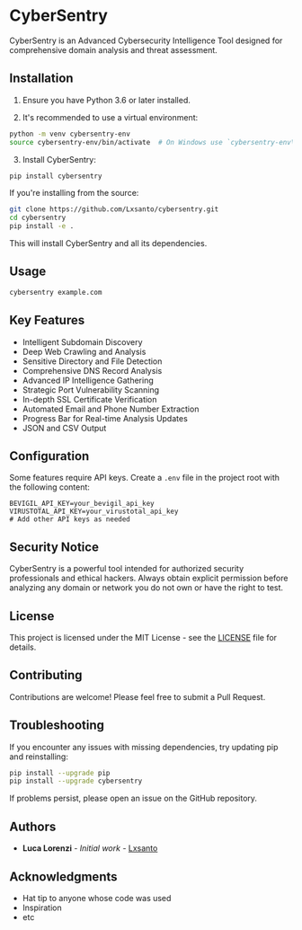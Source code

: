 # CyberSentry

CyberSentry is an Advanced Cybersecurity Intelligence Tool designed for comprehensive domain analysis and threat assessment.

## Installation

1. Ensure you have Python 3.6 or later installed.

2. It's recommended to use a virtual environment:

```bash
python -m venv cybersentry-env
source cybersentry-env/bin/activate  # On Windows use `cybersentry-env\Scripts\activate`
```

3. Install CyberSentry:

```bash
pip install cybersentry
```

If you're installing from the source:

```bash
git clone https://github.com/Lxsanto/cybersentry.git
cd cybersentry
pip install -e .
```

This will install CyberSentry and all its dependencies.

## Usage

```bash
cybersentry example.com
```

## Key Features

- Intelligent Subdomain Discovery
- Deep Web Crawling and Analysis
- Sensitive Directory and File Detection
- Comprehensive DNS Record Analysis
- Advanced IP Intelligence Gathering
- Strategic Port Vulnerability Scanning
- In-depth SSL Certificate Verification
- Automated Email and Phone Number Extraction
- Progress Bar for Real-time Analysis Updates
- JSON and CSV Output

## Configuration

Some features require API keys. Create a `.env` file in the project root with the following content:

```
BEVIGIL_API_KEY=your_bevigil_api_key
VIRUSTOTAL_API_KEY=your_virustotal_api_key
# Add other API keys as needed
```

## Security Notice

CyberSentry is a powerful tool intended for authorized security professionals and ethical hackers. Always obtain explicit permission before analyzing any domain or network you do not own or have the right to test.

## License

This project is licensed under the MIT License - see the [LICENSE](LICENSE) file for details.

## Contributing

Contributions are welcome! Please feel free to submit a Pull Request.

## Troubleshooting

If you encounter any issues with missing dependencies, try updating pip and reinstalling:

```bash
pip install --upgrade pip
pip install --upgrade cybersentry
```

If problems persist, please open an issue on the GitHub repository.

## Authors

* **Luca Lorenzi** - *Initial work* - [Lxsanto](https://github.com/Lxsanto)

## Acknowledgments

* Hat tip to anyone whose code was used
* Inspiration
* etc